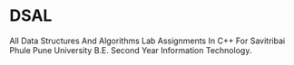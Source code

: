 # DSAL
<p>
  All Data Structures And Algorithms Lab Assignments In C++ For Savitribai Phule Pune University B.E. Second Year Information Technology.
</p>
